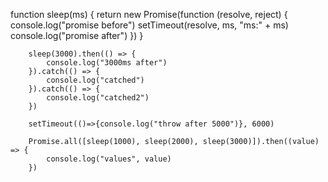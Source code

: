 

function sleep(ms) {
            return new Promise(function (resolve, reject) {
                console.log("promise before")
                setTimeout(resolve, ms, "ms:" + ms)
                console.log("promise after")
            })
        }

        sleep(3000).then(() => {
            console.log("3000ms after")
        }).catch(() => {
            console.log("catched")
        }).catch(() => {
            console.log("catched2")
        })

        setTimeout(()=>{console.log("throw after 5000")}, 6000)

        Promise.all([sleep(1000), sleep(2000), sleep(3000)]).then((value) => {
            console.log("values", value)
        })